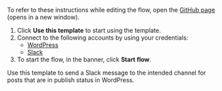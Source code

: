 To refer to these instructions while editing the flow, open the [GitHub page](https://github.com/ot4i/app-connect-templates/tree/main/resources/markdown/Send%20a%20Slack%20message%20for%20published%20posts%20in%20WordPress_instructions.md) (opens in a new window).

1. Click **Use this template** to start using the template.
2. Connect to the following accounts by using your credentials:
   - [WordPress](https://ibm.biz/acwordpress) 
   - [Slack](https://ibm.biz/acslack)
3. To start the flow, in the banner, click **Start flow**.

Use this template to send a Slack message to the intended channel for posts that are in publish status in WordPress.




